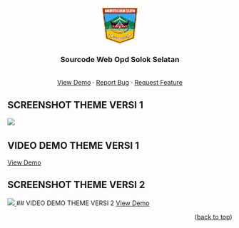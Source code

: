 <div id="top"></div>
<!--
*** Thanks for checking out the Best Sulthanullah. If you have a suggestion
*** that would make this better, please fork the repo and create a pull request
*** or simply open an issue with the tag "enhancement".
*** Don't forget to give the project a star!
*** Thanks again! Now go create something AMAZING! :D
-->


<!-- PROJECT LOGO -->
<br />
<div align="center">
  <a href="https://solselkab.go.id">
    <img src="images/logo.png" alt="Logo" width="80" height="80">
  </a>

  <h3 align="center">Sourcode Web Opd Solok Selatan</h3>

  <p align="center">
    <br />
    <a href="#">View Demo</a>
    ·
    <a href="#">Report Bug</a>
    ·
    <a href="#">Request Feature</a>
  </p>
</div>







<!-- SCREENSHOT THEME VERSI 1 -->
## SCREENSHOT THEME VERSI 1

  <a href="#">
    <img src="images/screenshot.png">
  </a>
  
## VIDEO DEMO THEME VERSI 1
<a href="https://www.youtube.com/watch?v=ud704GpJnag">View Demo</a>

 <!-- SCREENSHOT THEME VERSI 2 -->
## SCREENSHOT THEME VERSI 2

  <a href="#">
    <img src="images/screenshot2.png">
  </a>
## VIDEO DEMO THEME VERSI 2
<a href="https://youtu.be/Ryc9-oHfeTo">View Demo</a>

<p align="right">(<a href="#top">back to top</a>)</p>
